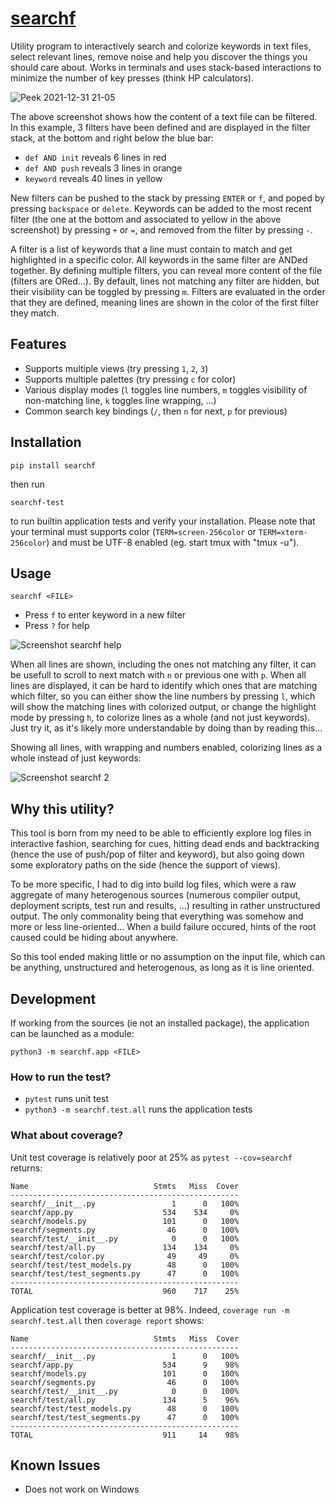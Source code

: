 # [searchf](https://github.com/human3/searchf)

Utility program to interactively search and colorize keywords in text files, select relevant lines, remove noise and help you discover the things you should care about. Works in terminals and uses stack-based interactions to minimize the number of key presses (think HP calculators).

![Peek 2021-12-31 21-05](https://user-images.githubusercontent.com/15265841/147842653-46e2fc0f-fdac-424e-9e5a-2e806d86440e.gif)

The above screenshot shows how the content of a text file can be filtered. In this example, 3 filters have been defined and are displayed in the filter stack, at the bottom and right below the blue bar:
- `def AND init` reveals 6 lines in red
- `def AND push` reveals 3 lines in orange
- `keyword` reveals 40 lines in yellow

New filters can be pushed to the stack by pressing `ENTER` or `f`, and poped by pressing `backspace` or `delete`. Keywords can be added to the most recent filter (the one at the bottom and associated to yellow in the above screenshot) by pressing `+` or `=`, and removed from the filter by pressing `-`.

A filter is a list of keywords that a line must contain to match and get highlighted in a specific color. All keywords in the same filter are ANDed together. By defining multiple filters, you can reveal more content of the file (filters are ORed...). By default, lines not matching any filter are hidden, but their visibility can be toggled by pressing `m`. Filters are evaluated in the order that they are defined, meaning lines are shown in the color of the first filter they match.

## Features

- Supports multiple views (try pressing `1`, `2`, `3`)
- Supports multiple palettes (try pressing `c` for color)
- Various display modes (`l` toggles line numbers, `m` toggles visibility of non-matching line, `k` toggles line wrapping, ...)
- Common search key bindings (`/`, then `n` for next, `p` for previous)

## Installation

`pip install searchf`

then run

`searchf-test`

to run builtin application tests and verify your installation. Please note that your terminal must supports color (`TERM=screen-256color` or `TERM=xterm-256color`) and must be UTF-8 enabled (eg. start tmux with "tmux -u").

## Usage

`searchf <FILE>`

- Press `f` to enter keyword in a new filter
- Press `?` for help
 
 ![Screenshot searchf help](https://user-images.githubusercontent.com/15265841/147901733-f2714f76-22d1-4dc9-8ef0-133f5157f2d8.png)

When all lines are shown, including the ones not matching any filter, it can be usefull to scroll to next match with `n` or previous one with `p`. When all lines are displayed, it can be hard to identify which ones that are matching which filter, so you can either show the line numbers by pressing `l`, which will show the matching lines with colorized output, or change the highlight mode by pressing `h`, to colorize lines as a whole (and not just keywords). Just try it, as it's likely more understandable by doing than by reading this...

Showing all lines, with wrapping and numbers enabled, colorizing lines as a whole instead of just keywords:

![Screenshot searchf 2](https://user-images.githubusercontent.com/15265841/147425069-609e346d-c84d-452c-bfb2-8e32cadf10d5.png)

## Why this utility?

This tool is born from my need to be able to efficiently explore log files in interactive fashion, searching for cues, hitting dead ends and backtracking (hence the use of push/pop of filter and keyword), but also going down some exploratory paths on the side (hence the support of views).

To be more specific, I had to dig into build log files, which were a raw aggregate of many heterogenous sources (numerous compiler output, deployment scripts, test run and results, ...) resulting in rather unstructured output. The only commonality being that everything was somehow and more or less line-oriented... When a build failure occured, hints of the root caused could be hiding about anywhere.

So this tool ended making little or no assumption on the input file, which can be anything, unstructured and heterogenous, as long as it is line oriented.

## Development

If working from the sources (ie not an installed package), the application can be launched as a module:

`python3 -m searchf.app <FILE>`

### How to run the test?

- `pytest` runs unit test
- `python3 -m searchf.test.all` runs the application tests

### What about coverage?

Unit test coverage is relatively poor at 25% as `pytest --cov=searchf` returns:

```
Name                            Stmts   Miss  Cover
---------------------------------------------------
searchf/__init__.py                 1      0   100%
searchf/app.py                    534    534     0%
searchf/models.py                 101      0   100%
searchf/segments.py                46      0   100%
searchf/test/__init__.py            0      0   100%
searchf/test/all.py               134    134     0%
searchf/test/color.py              49     49     0%
searchf/test/test_models.py        48      0   100%
searchf/test/test_segments.py      47      0   100%
---------------------------------------------------
TOTAL                             960    717    25%

```

Application test coverage is better at 98%. Indeed, `coverage run -m searchf.test.all` then `coverage report` shows:

```
Name                            Stmts   Miss  Cover
---------------------------------------------------
searchf/__init__.py                 1      0   100%
searchf/app.py                    534      9    98%
searchf/models.py                 101      0   100%
searchf/segments.py                46      0   100%
searchf/test/__init__.py            0      0   100%
searchf/test/all.py               134      5    96%
searchf/test/test_models.py        48      0   100%
searchf/test/test_segments.py      47      0   100%
---------------------------------------------------
TOTAL                             911     14    98%
```

## Known Issues

- Does not work on Windows
